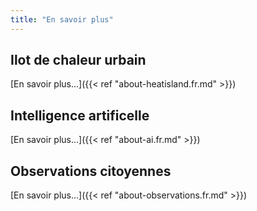 ```yaml
---
title: "En savoir plus"
---
```


## Ilot de chaleur urbain

[En savoir plus...]({{< ref "about-heatisland.fr.md" >}})

## Intelligence artificelle

[En savoir plus...]({{< ref "about-ai.fr.md" >}})

## Observations citoyennes

[En savoir plus...]({{< ref "about-observations.fr.md" >}})
